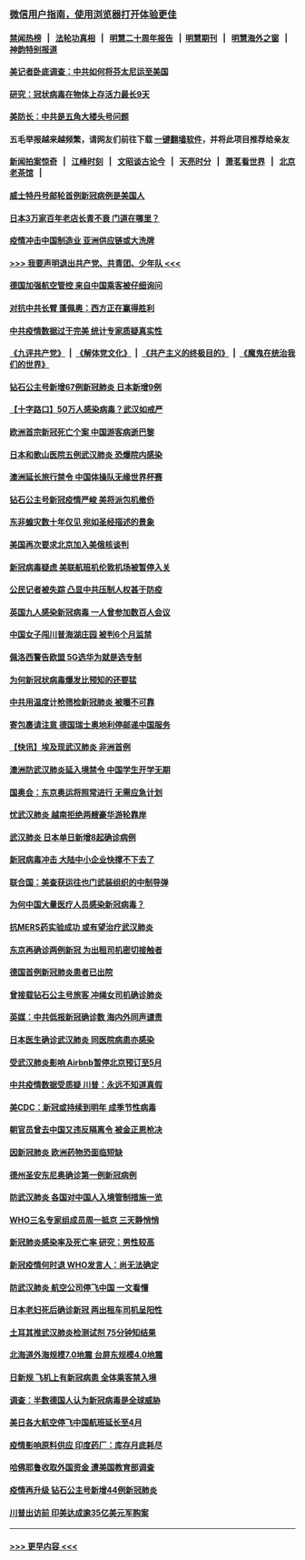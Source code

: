 ### [微信用户指南，使用浏览器打开体验更佳](https://github.com/gfw-breaker/banned-news1/blob/master/indexes/wechat-guide.md?t=0)
#### [禁闻热榜](热点新闻.md?t=0)  &nbsp;&nbsp;|&nbsp;&nbsp; [法轮功真相](https://github.com/gfw-breaker/truth/blob/master/README.md?t=0) &nbsp;&nbsp;|&nbsp;&nbsp; [明慧二十周年报告](https://github.com/gfw-breaker/mh-reports/blob/master/README.md?t=0) &nbsp;&nbsp;|&nbsp;&nbsp;[明慧期刊](https://github.com/gfw-breaker/mh-qikan) &nbsp;&nbsp;|&nbsp;&nbsp; [明慧海外之窗](https://github.com/gfw-breaker/mh-news/blob/master/README.md?t=0) &nbsp;&nbsp;|&nbsp;&nbsp; [神韵特别报道](https://github.com/gfw-breaker/mh-news/blob/master/shenyun.md?t=0)
#### [美记者卧底调查：中共如何将芬太尼运至美国](../pages/nsc418/n11871821.md?t=02161155) 
#### [研究：冠状病毒在物体上存活力最长9天](../pages/nsc418/n11871871.md?t=02161155) 
#### [美防长：中共是五角大楼头号问题](../pages/nsc418/n11871768.md?t=02161155) 
#### 五毛举报越来越频繁，请网友们前往下载 [一键翻墙软件](https://github.com/gfw-breaker/ssr-accounts)，并将此项目推荐给亲友
#### [新闻拍案惊奇](https://github.com/gfw-breaker/banned-news1/blob/master/pages/link4.md) &nbsp;&nbsp;|&nbsp;&nbsp; [江峰时刻](https://github.com/gfw-breaker/banned-news1/blob/master/pages/link4.md) &nbsp;&nbsp;|&nbsp;&nbsp; [文昭谈古论今](https://github.com/gfw-breaker/banned-news1/blob/master/pages/link4.md) &nbsp;&nbsp;|&nbsp;&nbsp; [天亮时分](https://github.com/gfw-breaker/banned-news1/blob/master/pages/link4.md) &nbsp;&nbsp;|&nbsp;&nbsp; [萧茗看世界](https://github.com/gfw-breaker/banned-news1/blob/master/pages/link4.md) &nbsp;&nbsp;|&nbsp;&nbsp; [北京老茶馆](https://github.com/gfw-breaker/banned-news1/blob/master/pages/link4.md) &nbsp;&nbsp;|&nbsp;&nbsp; 
#### [威士特丹号邮轮首例新冠病例是美国人](../pages/nsc418/n11871731.md?t=02161155) 
#### [日本3万家百年老店长青不衰 门道在哪里？](../pages/nsc418/n11871670.md?t=02161155) 
#### [疫情冲击中国制造业 亚洲供应链或大洗牌](../pages/nsc418/n11871629.md?t=02161155) 
#### [>>> 我要声明退出共产党、共青团、少年队 <<<](https://github.com/begood0513/goodnews/blob/master/quit/letter.md) 
#### [德国加强航空管控 来自中国乘客被仔细询问](../pages/nsc418/n11871572.md?t=02161155) 
#### [对抗中共长臂 蓬佩奥：西方正在赢得胜利](../pages/nsc418/n11871500.md?t=02161155) 
#### [中共疫情数据过于完美 统计专家质疑真实性](../pages/nsc418/n11870197.md?t=02161155) 
#### [《九评共产党》](https://github.com/begood0513/9ping.md/blob/master/README.md) &nbsp;|&nbsp; [《解体党文化》](../../../../jtdwh.md/blob/master/README.md)  &nbsp;|&nbsp; [《共产主义的终极目的》](../../../../gczydzjmd.md/blob/master/README.md) &nbsp;|&nbsp; [《魔鬼在统治我们的世界》](../../../../mgztzwmdsj.md/blob/master/README.md) 
#### [钻石公主号新增67例新冠肺炎 日本新增9例](../pages/nsc418/n11871311.md?t=02161155) 
#### [【十字路口】50万人感染病毒？武汉如戒严](../pages/nsc418/n11870405.md?t=02161155) 
#### [欧洲首宗新冠死亡个案 中国游客病逝巴黎](../pages/nsc418/n11871247.md?t=02161155) 
#### [日本和歌山医院五例武汉肺炎 恐爆院内感染](../pages/nsc418/n11871128.md?t=02161155) 
#### [澳洲延长旅行禁令 中国体操队无缘世界杯赛](../pages/nsc418/n11870446.md?t=02161155) 
#### [钻石公主号新冠疫情严峻 美将派包机撤侨](../pages/nsc418/n11870505.md?t=02161155) 
#### [东非蝗灾数十年仅见 宛如圣经描述的景象](../pages/nsc418/n11870398.md?t=02161155) 
#### [美国再次要求北京加入美俄核谈判](../pages/nsc418/n11870138.md?t=02161155) 
#### [新冠病毒疑虑 美联航班机伦敦机场被暂停入关](../pages/nsc418/n11870015.md?t=02161155) 
#### [公民记者被失踪 凸显中共压制人权甚于防疫](../pages/nsc418/n11870042.md?t=02161155) 
#### [英国九人感染新冠病毒 一人曾参加数百人会议](../pages/nsc418/n11869987.md?t=02161155) 
#### [中国女子闯川普海湖庄园 被判6个月监禁](../pages/nsc418/n11869919.md?t=02161155) 
#### [佩洛西警告欧盟 5G选华为就是选专制](../pages/nsc418/n11869898.md?t=02161155) 
#### [为何新冠状病毒爆发比预知的还要猛](../pages/nsc418/n11869828.md?t=02161155) 
#### [中共用温度计枪筛检新冠肺炎 被曝不可靠](../pages/nsc418/n11869707.md?t=02161155) 
#### [寄包裹请注意 德国瑞士奥地利停邮递中国服务](../pages/nsc418/n11869727.md?t=02161155) 
#### [【快讯】埃及现武汉肺炎 非洲首例](../pages/nsc418/n11869766.md?t=02161155) 
#### [澳洲防武汉肺炎延入境禁令 中国学生开学无期](../pages/nsc418/n11869546.md?t=02161155) 
#### [国奥会：东京奥运将照常进行 无需应急计划](../pages/nsc418/n11869422.md?t=02161155) 
#### [忧武汉肺炎 越南拒绝两艘豪华游轮靠岸](../pages/nsc418/n11867444.md?t=02161155) 
#### [武汉肺炎 日本单日新增8起确诊病例](../pages/nsc418/n11869272.md?t=02161155) 
#### [新冠病毒冲击 大陆中小企业快撑不下去了](../pages/nsc418/n11869259.md?t=02161155) 
#### [联合国：美查获运往也门武装组织的中制导弹](../pages/nsc418/n11868677.md?t=02161155) 
#### [为何中国大量医疗人员感染新冠病毒？](../pages/nsc418/n11869001.md?t=02161155) 
#### [抗MERS药实验成功 或有望治疗武汉肺炎](../pages/nsc418/n11868912.md?t=02161155) 
#### [东京再确诊两例新冠 为出租司机密切接触者](../pages/nsc418/n11868770.md?t=02161155) 
#### [德国首例新冠肺炎患者已出院](../pages/nsc418/n11868714.md?t=02161155) 
#### [曾接载钻石公主号旅客 冲绳女司机确诊肺炎](../pages/nsc418/n11868610.md?t=02161155) 
#### [英媒：中共低报新冠确诊数 海内外同声谴责](../pages/nsc418/n11867421.md?t=02161155) 
#### [日本医生确诊武汉肺炎 同医院病患亦感染](../pages/nsc418/n11867779.md?t=02161155) 
#### [受武汉肺炎影响 Airbnb暂停北京预订至5月](../pages/nsc418/n11867428.md?t=02161155) 
#### [中共疫情数据受质疑 川普：永远不知道真假](../pages/nsc418/n11867195.md?t=02161155) 
#### [美CDC：新冠或持续到明年 成季节性病毒](../pages/nsc418/n11867279.md?t=02161155) 
#### [朝官员曾去中国又违反隔离令 被金正恩枪决](../pages/nsc418/n11867087.md?t=02161155) 
#### [因新冠肺炎 欧洲药物恐面临短缺](../pages/nsc418/n11867036.md?t=02161155) 
#### [德州圣安东尼奥确诊第一例新冠病例](../pages/nsc418/n11867194.md?t=02161155) 
#### [防武汉肺炎 各国对中国人入境管制措施一览](../pages/nsc418/n11838726.md?t=02161155) 
#### [WHO三名专家组成员周一抵京 三天静悄悄](../pages/nsc418/n11866947.md?t=02161155) 
#### [新冠肺炎感染率及死亡率 研究：男性较高](../pages/nsc418/n11866956.md?t=02161155) 
#### [新冠疫情何时退 WHO发言人：尚无法确定](../pages/nsc418/n11866864.md?t=02161155) 
#### [防武汉肺炎 航空公司停飞中国 一文看懂](../pages/nsc418/n11866800.md?t=02161155) 
#### [日本老妇死后确诊新冠 两出租车司机呈阳性](../pages/nsc418/n11866755.md?t=02161155) 
#### [土耳其推武汉肺炎检测试剂 75分钟知结果](../pages/nsc418/n11866520.md?t=02161155) 
#### [北海道外海规模7.0地震 台屏东规模4.0地震](../pages/nsc418/n11866262.md?t=02161155) 
#### [日新规 飞机上有新冠病患 全体乘客禁入境](../pages/nsc418/n11866233.md?t=02161155) 
#### [调查：半数德国人认为新冠病毒是全球威胁](../pages/nsc418/n11866687.md?t=02161155) 
#### [美日各大航空停飞中国航班延长至4月](../pages/nsc418/n11865980.md?t=02161155) 
#### [疫情影响原料供应 印度药厂：库存月底耗尽](../pages/nsc418/n11865151.md?t=02161155) 
#### [哈佛耶鲁收取外国资金 遭美国教育部调查](../pages/nsc418/n11864950.md?t=02161155) 
#### [疫情再升级 钻石公主号新增44例新冠肺炎](../pages/nsc418/n11865033.md?t=02161155) 
#### [川普出访前 印美达成逾35亿美元军购案](../pages/nsc418/n11865444.md?t=02161155) 

----
#### [ >>> 更早内容 <<< ](../indexes/nsc418-earlier.md)
